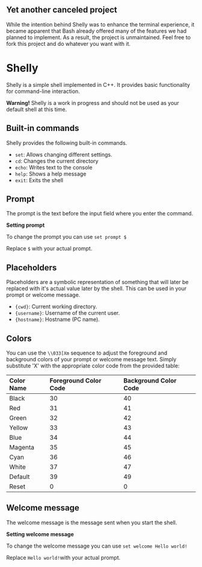 ## Yet another canceled project

While the intention behind Shelly was to enhance the terminal experience, it became apparent that Bash already offered many of the features we had planned to implement. As a result, the project is unmaintained. Feel free to fork this project and do whatever you want with it.

# Shelly

Shelly is a simple shell implemented in C++. It provides basic functionality for command-line interaction.

**Warning!** Shelly is a work in progress and should not be used as your default shell at this time.

## Built-in commands

Shelly provides the following built-in commands.

- `set`: Allows changing different settings.
- `cd`: Changes the current directory
- `echo`: Writes text to the console
- `help`: Shows a help message
- `exit`: Exits the shell

## Prompt

The prompt is the text before the input field where you enter the command.

**Setting prompt**

To change the prompt you can use `set prompt $ `

Replace `$` with your actual prompt.

## Placeholders

Placeholders are a symbolic representation of something that will later be replaced with it's actual value later by the shell. This can be used in your prompt or welcome message.

- `{cwd}`: Current working directory.
- `{username}`: Username of the current user.
- `{hostname}`: Hostname (PC name).
## Colors


You can use the `\\033[Xm` sequence to adjust the foreground and background colors of your prompt or welcome message text. Simply substitute 'X' with the appropriate color code from the provided table:

| Color Name | Foreground Color Code | Background Color Code |
| :--------- | :-------------------- | :-------------------- |
| Black      | 30                    | 40                    |
| Red        | 31                    | 41                    |
| Green      | 32                    | 42                    |
| Yellow     | 33                    | 43                    |
| Blue       | 34                    | 44                    |
| Magenta    | 35                    | 45                    |
| Cyan       | 36                    | 46                    |
| White      | 37                    | 47                    |
| Default    | 39                    | 49                    |
| Reset      | 0                     | 0                     |

## Welcome message

The welcome message is the message sent when you start the shell.

**Setting welcome message**

To change the welcome message you can use `set welcome Hello world!`

Replace `Hello world!`with your actual prompt.
